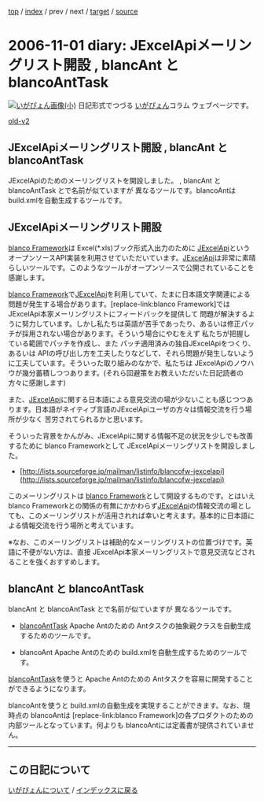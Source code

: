 [top](https://igapyon.github.io/diary/) 
 / [index](https://igapyon.github.io/diary/2006/index.html) 
 / prev 
 / next 
 / [target](https://igapyon.github.io/diary/2006/ig061101.html) 
 / [source](https://github.com/igapyon/diary/blob/gh-pages/2006/ig061101.html.src.md) 

2006-11-01 diary: JExcelApiメーリングリスト開設 , blancAnt と blancoAntTask
=====================================================================================================
[![いがぴょん画像(小)](https://igapyon.github.io/diary/images/iga200306s.jpg "いがぴょん")](https://igapyon.github.io/diary/memo/memoigapyon.html) 日記形式でつづる [いがぴょん](https://igapyon.github.io/diary/memo/memoigapyon.html)コラム ウェブページです。

[old-v2](ig061101-orig.html)

## JExcelApiメーリングリスト開設 , blancAnt と blancoAntTask

JExcelApiのためのメーリングリストを開設しました。 , blancAnt と blancoAntTask とで名前が似ていますが 異なるツールです。blancoAntは build.xmlを自動生成するツールです。

## JExcelApiメーリングリスト開設

[blanco Framework](http://www.igapyon.jp/blanco/blanco.ja.html)は Excel(*.xls)ブック形式入出力のために [JExcelApi](http://www.igapyon.jp/igapyon/diary/keyword/jexcelapi.html)というオープンソースAPI実装を利用させていただいています。[JExcelApi](http://www.igapyon.jp/igapyon/diary/keyword/jexcelapi.html)は非常に素晴らしいツールです。このようなツールがオープンソースで公開されていることを感謝します。

[blanco Framework](http://www.igapyon.jp/blanco/blanco.ja.html)で[JExcelApi](http://www.igapyon.jp/igapyon/diary/keyword/jexcelapi.html)を利用していて、たまに日本語文字関連による問題が発生する場合があります。[replace-link:blanco
Framework]では JExcelApi本家メーリングリストにフィードバックを提供して 問題が解決するように努力しています。しかし私たちは英語が苦手であったり、あるいは修正パッチが採用されない場合があります。そういう場合にやむをえず 私たちが把握している範囲でパッチを作成し、また パッチ適用済みの独自JExcelApiをつくり、あるいは APIの呼び出し方を工夫したりなどして、それら問題が発生しないように工夫しています。そういった取り組みのなかで、私たちは
JExcelApiのノウハウが幾分蓄積しつつあります。(それら回避策をお教えいただいた日記読者の方々に感謝します)

また、[JExcelApi](http://www.igapyon.jp/igapyon/diary/keyword/jexcelapi.html)に関する日本語による意見交流の場が少ないことも感じつつあります。日本語がネイティブ言語のJExcelApiユーザの方々は情報交流を行う場所が少なく 苦労されてられるかと思います。

そういった背景をかんがみ、JExcelApiに関する情報不足の状況を少しでも改善するために blanco Frameworkとして JExcelApiメーリングリストを開設しました。

* [http://lists.sourceforge.jp/mailman/listinfo/blancofw-jexcelapi](http://lists.sourceforge.jp/mailman/listinfo/blancofw-jexcelapi)

このメーリングリストは [blanco Framework](http://www.igapyon.jp/blanco/blanco.ja.html)として開設するものです。とはいえ blanco Frameworkとの関係の有無にかかわらず[JExcelApi](http://www.igapyon.jp/igapyon/diary/keyword/jexcelapi.html)の情報交流の場としても、このメーリングリストが活用されれば幸いと考えます。基本的に日本語による情報交流を行う場所と考えています。

※なお、このメーリングリストは補助的なメーリングリストの位置づけです。英語に不便がない方は、直接 JExcelApi本家メーリングリストで意見交流などされることを強くおすすめします。

## blancAnt と blancoAntTask

blancAnt と blancoAntTask とで名前が似ていますが 異なるツールです。

* [blancoAntTask](http://www.igapyon.jp/blanco/blancoanttask.html)
  Apache Antのための Antタスクの抽象親クラスを自動生成するためのツールです。
  
* blancoAnt
  Apache Antのための build.xmlを自動生成するためのツールです。

[blancoAntTask](http://www.igapyon.jp/blanco/blancoanttask.html)を使うと Apache Antのための Antタスクを容易に開発することができるようになります。

blancoAntを使うと build.xmlの自動生成を実現することができます。なお、現時点の blancoAntは [replace-link:blanco
Framework]の各プロダクトのための内部ツールとなっています。何よりも blancoAntには定義書が提供されていません。


----------------------------------------------------------------------------------------------------

## この日記について
[いがぴょんについて](https://igapyon.github.io/diary/memo/memoigapyon.html) / [インデックスに戻る](https://igapyon.github.io/diary/idxall.html)
